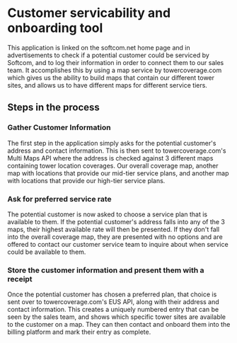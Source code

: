 # Customer servicability and onboarding tool
This application is linked on the softcom.net home page and in advertisements to check if a potential customer could be serviced by Softcom, and to log their information in order to connect them to our sales team. It accomplishes this by using a map service by towercoverage.com which gives us the ability to build maps that contain our different tower sites, and allows us to have different maps for different service tiers.

## Steps in the process

### Gather Customer Information
The first step in the application simply asks for the potential customer's address and contact information. This is then sent to towercoverage.com's Multi Maps API where the address is checked against 3 different maps containing tower location coverages. Our overall coverage map, another map with locations that provide our mid-tier service plans, and another map with locations that provide our high-tier service plans.

### Ask for preferred service rate
The potential customer is now asked to choose a service plan that is available to them. If the potential customer's address falls into any of the 3 maps, their highest available rate will then be presented. If they don't fall into the overall coverage map, they are presented with no options and are offered to contact our customer service team to inquire about when service could be available to them.

### Store the customer information and present them with a receipt
Once the potential customer has chosen a preferred plan, that choice is sent over to towercoverage.com's EUS API, along with their address and contact information. This creates a uniquely numbered entry that can be seen by the sales team, and shows which specific tower sites are available to the customer on a map. They can then contact and onboard them into the billing platform and mark their entry as complete.
